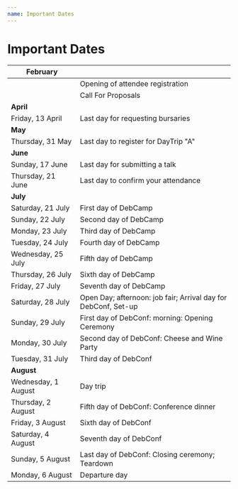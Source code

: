 ```yaml
---
name: Important Dates
---
```


Important Dates
===============

| **February**          |                                                                      |
|-----------------------|----------------------------------------------------------------------|
|                       | Opening of attendee registration                                     |
|                       | Call For Proposals                                                   |
| **April**             |                                                                      |
| Friday, 13 April      | Last day for requesting bursaries                                    |
| **May**               |                                                                      |
| Thursday, 31 May      | Last day to register for DayTrip "A"                                 | 
| **June**              |                                                                      |
| Sunday, 17 June       | Last day for submitting a talk                                       |
| Thursday, 21 June     | Last day to confirm your attendance                                  |
| **July**              |                                                                      |
| Saturday, 21 July     | First day of DebCamp                                                 |
| Sunday, 22 July       | Second day of DebCamp                                                |
| Monday, 23 July       | Third day of DebCamp                                                 |
| Tuesday, 24 July      | Fourth day of DebCamp                                                |
| Wednesday, 25 July    | Fifth day of DebCamp                                                 |
| Thursday, 26 July     | Sixth day of DebCamp                                                 |
| Friday, 27 July       | Seventh day of DebCamp                                               |
| Saturday, 28 July     | Open Day; afternoon: job fair; Arrival day for DebConf, Set-up       |
| Sunday, 29 July       | First day of DebConf: morning: Opening Ceremony                      |
| Monday, 30 July       | Second day of DebConf: Cheese and Wine Party                         |
| Tuesday, 31 July      | Third day of DebConf                                                 |
| **August**            |                                                                      |
| Wednesday, 1 August   | Day trip                                                             |
| Thursday, 2 August    | Fifth day of DebConf: Conference dinner                              |
| Friday, 3 August      | Sixth day of DebConf                                                 |
| Saturday, 4 August    | Seventh day of DebConf                                               |
| Sunday, 5 August      | Last day of DebConf: Closing ceremony; Teardown                      |
| Monday, 6 August      | Departure day                                                        |
